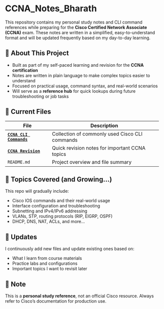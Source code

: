 
# CCNA_Notes_Bharath

This repository contains my personal study notes and CLI command references while preparing for the **Cisco Certified Network Associate (CCNA)** exam. These notes are written in a simplified, easy-to-understand format and will be updated frequently based on my day-to-day learning.

## 📘 About This Project

- Built as part of my self-paced learning and revision for the **CCNA certification**
- Notes are written in plain language to make complex topics easier to understand
- Focused on practical usage, command syntax, and real-world scenarios
- Will serve as a **reference hub** for quick lookups during future troubleshooting or job tasks

## 📂 Current Files

| File              | Description                                        |
|------------------------|----------------------------------------------------|
| **[`CCNA CLI Commands`](https://github.com/Bharathkasyap/CCNA_Notes_Bharath/blob/main/CCNA_CLI_Commands.md)** | Collection of commonly used Cisco CLI commands     |
| **[`CCNA Revision`](https://github.com/Bharathkasyap/CCNA_Notes_Bharath/blob/main/CCNA_Revision.md)**     | Quick revision notes for important CCNA topics     |
| `README.md`            | Project overview and file summary                  |

## 🧠 Topics Covered (and Growing...)

This repo will gradually include:
- Cisco IOS commands and their real-world usage
- Interface configuration and troubleshooting
- Subnetting and IPv4/IPv6 addressing
- VLANs, STP, routing protocols (RIP, EIGRP, OSPF)
- DHCP, DNS, NAT, ACLs, and more...

## 🔄 Updates

I continuously add new files and update existing ones based on:
- What I learn from course materials
- Practice labs and configurations
- Important topics I want to revisit later

## 📌 Note

This is a **personal study reference**, not an official Cisco resource. Always refer to Cisco’s documentation for production use.
